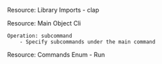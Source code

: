 Resource: Library Imports
    - clap

Resource: Main Object
    Cli

    Operation: subcommand
        - Specify subcommands under the main command

Resource: Commands Enum
    - Run